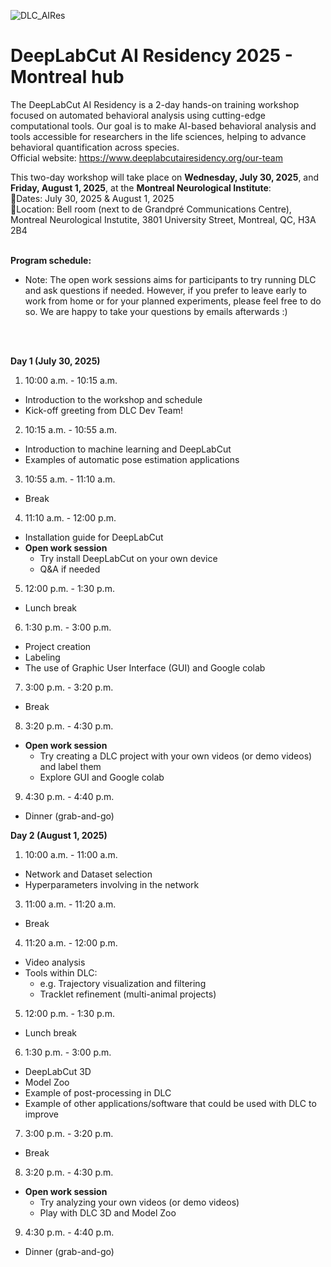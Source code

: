 ![DLC_AIRes](https://github.com/user-attachments/assets/222a0b4b-6b7a-4204-a519-526680043124)

# DeepLabCut AI Residency 2025 - Montreal hub
The DeepLabCut AI Residency is a 2-day hands-on training workshop focused on automated behavioral analysis using cutting-edge computational tools. Our goal is to make AI-based behavioral analysis and tools accessible for researchers in the life sciences, helping to advance behavioral quantification across species.<br />
Official website: https://www.deeplabcutairesidency.org/our-team 
<br />

This two-day workshop will take place on **Wednesday, July 30, 2025**, and **Friday, August 1, 2025**, at the **Montreal Neurological Institute**:<br />
📅Dates: July 30, 2025 & August 1, 2025<br />
📍Location: Bell room (next to de Grandpré Communications Centre), Montreal Neurological Instutite, 3801 University Street, Montreal, QC, H3A 2B4
<br />
<br />

**Program schedule:** <br />
* Note: The open work sessions aims for participants to try running DLC and ask questions if needed. However, if you prefer to leave early to work from home or for your planned experiments, please feel free to do so. We are happy to take your questions by emails afterwards :) <br />
<br />
<br />

**Day 1 (July 30, 2025)** <br />
1. 10:00 a.m. - 10:15 a.m.<br />
  - Introduction to the workshop and schedule<br />
  - Kick-off greeting from DLC Dev Team!<br />
2. 10:15 a.m. - 10:55 a.m. <br />
  - Introduction to machine learning and DeepLabCut <br />
  - Examples of automatic pose estimation applications <br />
3. 10:55 a.m. - 11:10 a.m. <br />
  - Break <br />
4. 11:10 a.m. - 12:00 p.m. <br />
  - Installation guide for DeepLabCut <br />
  - **Open work session** <br />
    - Try install DeepLabCut on your own device<br />
    - Q&A if needed<br />
5. 12:00 p.m. - 1:30 p.m. <br />
  - Lunch break <br />
6. 1:30 p.m. - 3:00 p.m. <br />
  - Project creation <br />
  - Labeling <br />
  - The use of Graphic User Interface (GUI) and Google colab <br />
7. 3:00 p.m. - 3:20 p.m. <br />
  - Break <br />
8. 3:20 p.m. - 4:30 p.m. <br />
  - **Open work session** <br />
    - Try creating a DLC project with your own videos (or demo videos) and label them <br />
    - Explore GUI and Google colab <br />
9. 4:30 p.m. - 4:40 p.m. <br />
  - Dinner (grab-and-go) <br />


**Day 2 (August 1, 2025)** <br />
1. 10:00 a.m. - 11:00 a.m.<br />
  - Network and Dataset selection <br />
  - Hyperparameters involving in the network <br />
3. 11:00 a.m. - 11:20 a.m. <br />
  - Break <br />
4. 11:20 a.m. - 12:00 p.m. <br />
  - Video analysis <br />
  - Tools within DLC: <br />
    - e.g. Trajectory visualization and filtering <br />
    - Tracklet refinement (multi-animal projects) <br />
5. 12:00 p.m. - 1:30 p.m. <br />
  - Lunch break <br />
6. 1:30 p.m. - 3:00 p.m. <br />
  - DeepLabCut 3D <br />
  - Model Zoo <br />
  - Example of post-processing in DLC <br />
  - Example of other applications/software that could be used with DLC to improve <br />
7. 3:00 p.m. - 3:20 p.m. <br />
  - Break <br />
8. 3:20 p.m. - 4:30 p.m. <br />
  - **Open work session** <br />
    - Try analyzing your own videos (or demo videos) <br />
    - Play with DLC 3D and Model Zoo <br />
9. 4:30 p.m. - 4:40 p.m. <br />
  - Dinner (grab-and-go) <br />
